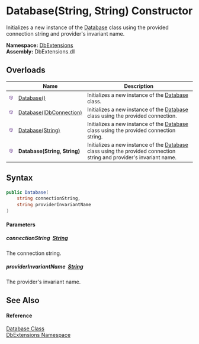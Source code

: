 Database(String, String) Constructor
====================================
Initializes a new instance of the [Database][1] class using the provided connection string and provider's invariant name.
  
**Namespace:** [DbExtensions][2]  
**Assembly:** DbExtensions.dll

Overloads
---------

|                  | Name                         | Description                                                                                                               |
| ---------------- | ---------------------------- | ------------------------------------------------------------------------------------------------------------------------- |
| ![Public method] | [Database()][3]              | Initializes a new instance of the [Database][1] class.                                                                    |
| ![Public method] | [Database(IDbConnection)][4] | Initializes a new instance of the [Database][1] class using the provided connection.                                      |
| ![Public method] | [Database(String)][5]        | Initializes a new instance of the [Database][1] class using the provided connection string.                               |
| ![Public method] | **Database(String, String)** | Initializes a new instance of the [Database][1] class using the provided connection string and provider's invariant name. |


Syntax
------

```csharp
public Database(
	string connectionString,
	string providerInvariantName
)
```

#### Parameters

##### *connectionString*  [String][6]
The connection string.

##### *providerInvariantName*  [String][6]
The provider's invariant name.


See Also
--------

#### Reference
[Database Class][1]  
[DbExtensions Namespace][2]  

[1]: README.md
[2]: ../README.md
[3]: _ctor.md
[4]: _ctor_1.md
[5]: _ctor_2.md
[6]: https://learn.microsoft.com/dotnet/api/system.string
[Public method]: ../../icons/pubmethod.svg "Public method"